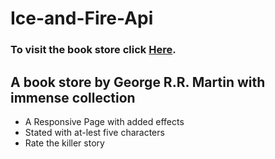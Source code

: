 # Ice-and-Fire-Api
### To visit the book store click [Here](https://6125eeef6745b97c2bfaab5e--blissful-blackwell-aed76d.netlify.app/).
## A book store by George R.R. Martin with immense collection
- A Responsive Page with added effects
- Stated with at-lest five characters
- Rate the killer story 
